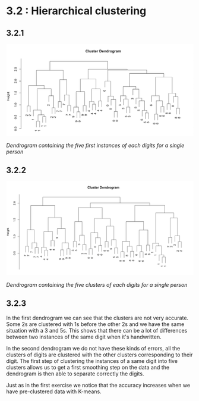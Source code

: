 # 3.2 : Hierarchical clustering

## 3.2.1

![](./dendrogram321.png)

<i>Dendrogram containing the five first instances of each digits for a single person</i>

## 3.2.2

![](./dendrogram322.png)

<i>Dendrogram containing the five clusters of each digits for a single person</i>

## 3.2.3

In the first dendrogram we can see that the clusters are not very accurate. Some 2s are clustered with 1s before the other 2s and we have the same situation with a 3 and 5s. This shows that there can be a lot of differences between two instances of the same digit when it's handwritten.

In the second dendrogram we do not have these kinds of errors, all the clusters of digits are clustered with the other clusters corresponding to their digit. The first step of clustering the instances of a same digit into five clusters allows us to get a first smoothing step on the data and the dendrogram is then able to separate correctly the digits.

Just as in the first exercise we notice that the accuracy increases when we have pre-clustered data with K-means.

